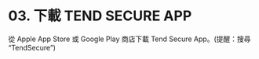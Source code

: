 # 03. 下載 TEND SECURE APP

從 Apple App Store 或 Google Play 商店下載 Tend Secure App。\(提醒：搜尋 “TendSecure”\)

